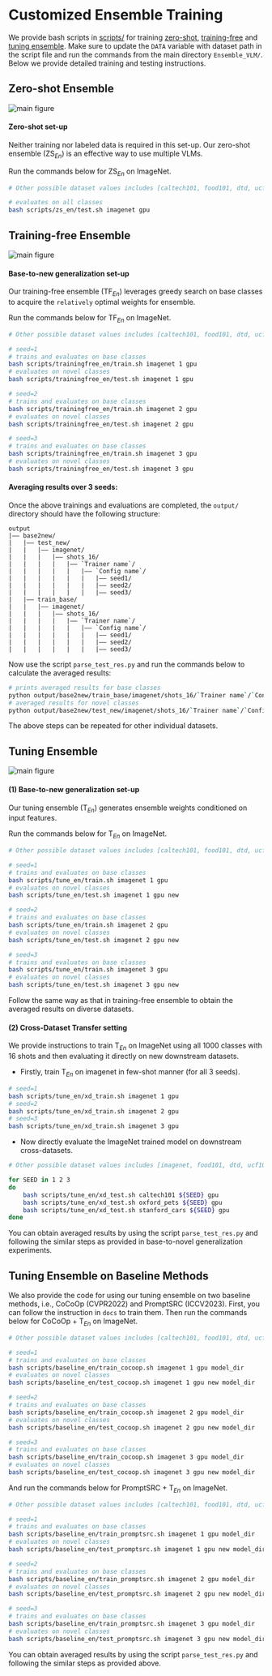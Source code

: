 # Customized Ensemble Training

We provide bash scripts in [scripts/](../scripts) for training [zero-shot](../scripts/zs_en/), [training-free](../scripts/trainingfree_en/) and [tuning ensemble](../scripts/tune_en/).
Make sure to update the `DATA` variable with dataset path in the script file and run the commands from the main directory `Ensemble_VLM/`.
Below we provide detailed training and testing instructions.

## Zero-shot Ensemble
<!-- <img src="../docs/zs_en.png" alt="main figure" width="50%"> -->

![main figure](../docs/zs_en.png)

#### Zero-shot set-up
Neither training nor labeled data is required in this set-up. Our zero-shot ensemble (ZS$_{En}$) is an effective way to use multiple VLMs.

Run the commands below for ZS$_{En}$ on ImageNet.

```bash
# Other possible dataset values includes [caltech101, food101, dtd, ucf101, oxford_flowers, oxford_pets, fgvc_aircraft, stanford_cars, sun397, eurosat]

# evaluates on all classes
bash scripts/zs_en/test.sh imagenet gpu

```

## Training-free Ensemble

![main figure](../docs/tf_en.png)

#### Base-to-new generalization set-up

Our training-free ensemble (TF$_{En}$) leverages greedy search on base classes to acquire the `relatively` optimal weights for ensemble.

Run the commands below for TF$_{En}$ on ImageNet.

```bash
# Other possible dataset values includes [caltech101, food101, dtd, ucf101, oxford_flowers, oxford_pets, fgvc_aircraft, stanford_cars, sun397, eurosat]

# seed=1
# trains and evaluates on base classes
bash scripts/trainingfree_en/train.sh imagenet 1 gpu
# evaluates on novel classes
bash scripts/trainingfree_en/test.sh imagenet 1 gpu

# seed=2
# trains and evaluates on base classes
bash scripts/trainingfree_en/train.sh imagenet 2 gpu
# evaluates on novel classes
bash scripts/trainingfree_en/test.sh imagenet 2 gpu

# seed=3
# trains and evaluates on base classes
bash scripts/trainingfree_en/train.sh imagenet 3 gpu
# evaluates on novel classes
bash scripts/trainingfree_en/test.sh imagenet 3 gpu
```

#### Averaging results over 3 seeds: 
Once the above trainings and evaluations are completed, the `output/` directory should have the following structure:

```
output
|–– base2new/
|   |–– test_new/
|   |   |–– imagenet/
|   |   |   |–– shots_16/
|   |   |   |   |–– `Trainer name`/
|   |   |   |   |   |–– `Config name`/
|   |   |   |   |   |   |–– seed1/
|   |   |   |   |   |   |–– seed2/
|   |   |   |   |   |   |–– seed3/
|   |–– train_base/
|   |   |–– imagenet/
|   |   |   |–– shots_16/
|   |   |   |   |–– `Trainer name`/
|   |   |   |   |   |–– `Config name`/
|   |   |   |   |   |   |–– seed1/
|   |   |   |   |   |   |–– seed2/
|   |   |   |   |   |   |–– seed3/
```

Now use the script `parse_test_res.py` and run the commands below to calculate the averaged results:
```bash
# prints averaged results for base classes
python output/base2new/train_base/imagenet/shots_16/`Trainer name`/`Config name` --test-log
# averaged results for novel classes
python output/base2new/test_new/imagenet/shots_16/`Trainer name`/`Config name` --test-log
```

The above steps can be repeated for other individual datasets.


## Tuning Ensemble

![main figure](../docs/tune_en.png)

#### (1) Base-to-new generalization set-up

Our tuning ensemble (T$_{En}$) generates ensemble weights conditioned on input features.

Run the commands below for T$_{En}$ on ImageNet.

```bash
# Other possible dataset values includes [caltech101, food101, dtd, ucf101, oxford_flowers, oxford_pets, fgvc_aircraft, stanford_cars, sun397, eurosat]

# seed=1
# trains and evaluates on base classes
bash scripts/tune_en/train.sh imagenet 1 gpu
# evaluates on novel classes
bash scripts/tune_en/test.sh imagenet 1 gpu new

# seed=2
# trains and evaluates on base classes
bash scripts/tune_en/train.sh imagenet 2 gpu
# evaluates on novel classes
bash scripts/tune_en/test.sh imagenet 2 gpu new

# seed=3
# trains and evaluates on base classes
bash scripts/tune_en/train.sh imagenet 3 gpu
# evaluates on novel classes
bash scripts/tune_en/test.sh imagenet 3 gpu new
```

Follow the same way as that in training-free ensemble to obtain the averaged results on diverse datasets.


#### (2) Cross-Dataset Transfer setting
We provide instructions to train T$_{En}$ on ImageNet using all 1000 classes with 16 shots and then evaluating it directly on new downstream datasets.
* Firstly, train T$_{En}$ on imagenet in few-shot manner (for all 3 seeds).

```bash
# seed=1 
bash scripts/tune_en/xd_train.sh imagenet 1 gpu
# seed=2 
bash scripts/tune_en/xd_train.sh imagenet 2 gpu
# seed=3 
bash scripts/tune_en/xd_train.sh imagenet 3 gpu
```

* Now directly evaluate the ImageNet trained model on downstream cross-datasets.

```bash
# Other possible dataset values includes [imagenet, food101, dtd, ucf101, oxford_flowers, fgvc_aircraft, sun397, eurosat]

for SEED in 1 2 3
do
    bash scripts/tune_en/xd_test.sh caltech101 ${SEED} gpu
    bash scripts/tune_en/xd_test.sh oxford_pets ${SEED} gpu
    bash scripts/tune_en/xd_test.sh stanford_cars ${SEED} gpu
done
```
You can obtain averaged results by using the script `parse_test_res.py` and following the similar steps as provided in base-to-novel generalization experiments.


## Tuning Ensemble on Baseline Methods
We also provide the code for using our tuning ensemble on two baseline methods, i.e., CoCoOp (CVPR2022) and PromptSRC (ICCV2023).
First, you can follow the instruction in `docs` to train them.
Then run the commands below for CoCoOp + T$_{En}$ on ImageNet.


```bash
# Other possible dataset values includes [caltech101, food101, dtd, ucf101, oxford_flowers, oxford_pets, fgvc_aircraft, stanford_cars, sun397, eurosat]

# seed=1
# trains and evaluates on base classes
bash scripts/baseline_en/train_cocoop.sh imagenet 1 gpu model_dir
# evaluates on novel classes
bash scripts/baseline_en/test_cocoop.sh imagenet 1 gpu new model_dir

# seed=2
# trains and evaluates on base classes
bash scripts/baseline_en/train_cocoop.sh imagenet 2 gpu model_dir
# evaluates on novel classes
bash scripts/baseline_en/test_cocoop.sh imagenet 2 gpu new model_dir

# seed=3
# trains and evaluates on base classes
bash scripts/baseline_en/train_cocoop.sh imagenet 3 gpu model_dir
# evaluates on novel classes
bash scripts/baseline_en/test_cocoop.sh imagenet 3 gpu new model_dir
```

And run the commands below for PromptSRC + T$_{En}$ on ImageNet.

```bash
# Other possible dataset values includes [caltech101, food101, dtd, ucf101, oxford_flowers, oxford_pets, fgvc_aircraft, stanford_cars, sun397, eurosat]

# seed=1
# trains and evaluates on base classes
bash scripts/baseline_en/train_promptsrc.sh imagenet 1 gpu model_dir
# evaluates on novel classes
bash scripts/baseline_en/test_promptsrc.sh imagenet 1 gpu new model_dir

# seed=2
# trains and evaluates on base classes
bash scripts/baseline_en/train_promptsrc.sh imagenet 2 gpu model_dir
# evaluates on novel classes
bash scripts/baseline_en/test_promptsrc.sh imagenet 2 gpu new model_dir

# seed=3
# trains and evaluates on base classes
bash scripts/baseline_en/train_promptsrc.sh imagenet 3 gpu model_dir
# evaluates on novel classes
bash scripts/baseline_en/test_promptsrc.sh imagenet 3 gpu new model_dir
```

You can obtain averaged results by using the script `parse_test_res.py` and following the similar steps as provided above.